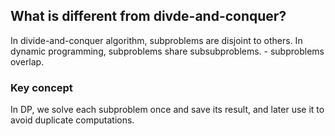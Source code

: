 ## What is different from divde-and-conquer? 

In divide-and-conquer algorithm, subproblems are disjoint to others.
In dynamic programming, subproblems share subsubproblems. - subproblems overlap.

### Key concept

In DP, we solve each subproblem once and save its result, and later use it to avoid duplicate computations.
